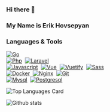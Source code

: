 

<!--
**fr13n8/fr13n8** is a ✨ _special_ ✨ repository because its `README.md` (this file) appears on your GitHub profile.

Here are some ideas to get you started:

- 🔭 I’m currently working on ...
- 🌱 I’m currently learning ...
- 👯 I’m looking to collaborate on ...
- 🤔 I’m looking for help with ...
- 💬 Ask me about ...
- 📫 How to reach me: ...
- 😄 Pronouns: ...
- ⚡ Fun fact: ...
-->

### Hi there 👋
### My Name is Erik Hovsepyan

### Languages & Tools
[![Go](https://img.shields.io/badge/-Go-00ADD8?logo=go&logoColor=ffffff)](https://golang.org/)
\
[![Php](https://img.shields.io/badge/-Php-21232F?logo=php&logoColor=blue)](https://www.php.net/)&nbsp;
[![Laravel](https://img.shields.io/badge/-Laravel-E4392C?logo=laravel&logoColor=white)](https://laravel.com/)
\
[![Javascript](https://img.shields.io/badge/-JavaScript-edb200?style=flat-square&logo=javascript&logoColor=white)](https://www.javascript.com/)&nbsp;
[![Vue](https://img.shields.io/badge/-Vue-384960?style=flat-square&logo=vue.js&logoColor=white)](https://vuejs.org/)&nbsp;
[![Vuetify](https://img.shields.io/badge/-Vuetify-1696f5?style=flat-square&logo=vuetify&logoColor=white)](https://vuetifyjs.com/)&nbsp;
[![Sass](https://img.shields.io/badge/-Sass-CC6699?style=flat-square&logo=sass&logoColor=white)](https://sass-lang.com/)&nbsp;
\
[![Docker](https://img.shields.io/badge/-Docker-43853d?style=flat-square&logo=Docker&logoColor=blue)](https://www.docker.com/)&nbsp;
[![Nginx](https://img.shields.io/badge/-Nginx-43853d?style=flat-square&logo=nginx&logoColor=green)](https://www.nginx.com/)&nbsp;
[![Git](https://img.shields.io/badge/-Git-333333?style=flat-square&logo=git&logoColor=red)](https://git-scm.com/)&nbsp;
\
[![Mysql](https://img.shields.io/badge/-Mysql-0E0E0E?style=flat-square&logo=mysql&logoColor=276088)](https://www.mysql.com/)&nbsp;
[![Postgresql](https://img.shields.io/badge/-Postgresql-1696f5?style=flat-square&logo=postgresql&logoColor=white)](https://www.postgresql.org/)&nbsp;

![Top Languages Card](https://github-readme-stats.vercel.app/api/top-langs/?username=fr13n8&theme=chartreuse-dark&layout=compact)

![Github stats](https://github-readme-stats.vercel.app/api?username=fr13n8&theme=chartreuse-dark&show_icons=true&count_private=true)




